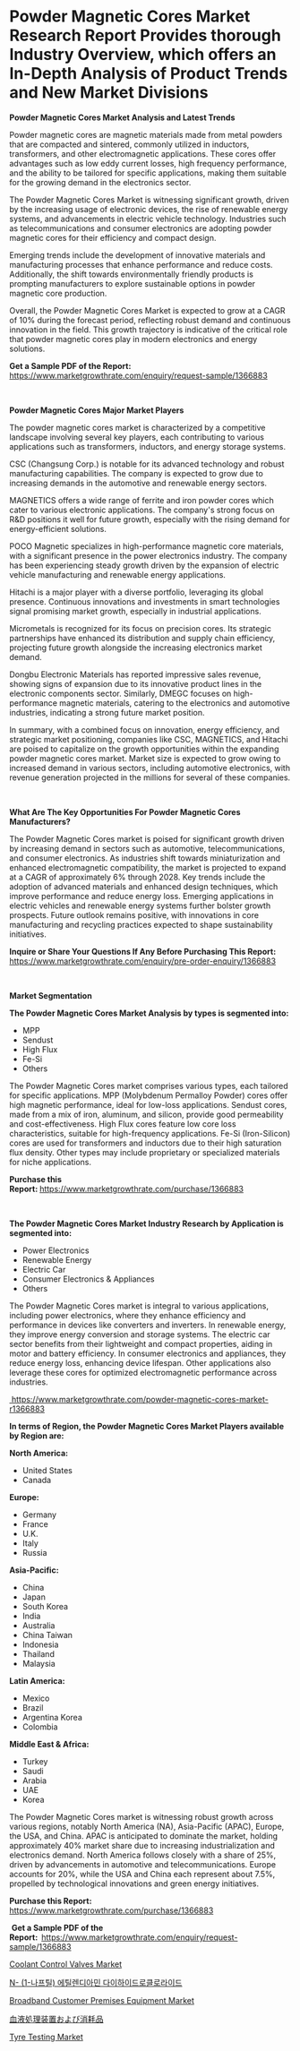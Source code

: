 <p><h1>Powder Magnetic Cores Market Research Report Provides thorough Industry Overview, which offers an In-Depth Analysis of Product Trends and New Market Divisions</h1></p><p><strong>Powder Magnetic Cores Market Analysis and Latest Trends</strong></p>
<p><p>Powder magnetic cores are magnetic materials made from metal powders that are compacted and sintered, commonly utilized in inductors, transformers, and other electromagnetic applications. These cores offer advantages such as low eddy current losses, high frequency performance, and the ability to be tailored for specific applications, making them suitable for the growing demand in the electronics sector.</p><p>The Powder Magnetic Cores Market is witnessing significant growth, driven by the increasing usage of electronic devices, the rise of renewable energy systems, and advancements in electric vehicle technology. Industries such as telecommunications and consumer electronics are adopting powder magnetic cores for their efficiency and compact design. </p><p>Emerging trends include the development of innovative materials and manufacturing processes that enhance performance and reduce costs. Additionally, the shift towards environmentally friendly products is prompting manufacturers to explore sustainable options in powder magnetic core production. </p><p>Overall, the Powder Magnetic Cores Market is expected to grow at a CAGR of 10% during the forecast period, reflecting robust demand and continuous innovation in the field. This growth trajectory is indicative of the critical role that powder magnetic cores play in modern electronics and energy solutions.</p></p>
<p><strong>Get a Sample PDF of the Report:&nbsp;</strong> <a href="https://www.marketgrowthrate.com/enquiry/request-sample/1366883">https://www.marketgrowthrate.com/enquiry/request-sample/1366883</a></p>
<p>&nbsp;</p>
<p><strong>Powder Magnetic Cores Major Market Players</strong></p>
<p><p>The powder magnetic cores market is characterized by a competitive landscape involving several key players, each contributing to various applications such as transformers, inductors, and energy storage systems.</p><p>CSC (Changsung Corp.) is notable for its advanced technology and robust manufacturing capabilities. The company is expected to grow due to increasing demands in the automotive and renewable energy sectors. </p><p>MAGNETICS offers a wide range of ferrite and iron powder cores which cater to various electronic applications. The company's strong focus on R&D positions it well for future growth, especially with the rising demand for energy-efficient solutions.</p><p>POCO Magnetic specializes in high-performance magnetic core materials, with a significant presence in the power electronics industry. The company has been experiencing steady growth driven by the expansion of electric vehicle manufacturing and renewable energy applications.</p><p>Hitachi is a major player with a diverse portfolio, leveraging its global presence. Continuous innovations and investments in smart technologies signal promising market growth, especially in industrial applications.</p><p>Micrometals is recognized for its focus on precision cores. Its strategic partnerships have enhanced its distribution and supply chain efficiency, projecting future growth alongside the increasing electronics market demand.</p><p>Dongbu Electronic Materials has reported impressive sales revenue, showing signs of expansion due to its innovative product lines in the electronic components sector. Similarly, DMEGC focuses on high-performance magnetic materials, catering to the electronics and automotive industries, indicating a strong future market position.</p><p>In summary, with a combined focus on innovation, energy efficiency, and strategic market positioning, companies like CSC, MAGNETICS, and Hitachi are poised to capitalize on the growth opportunities within the expanding powder magnetic cores market. Market size is expected to grow owing to increased demand in various sectors, including automotive electronics, with revenue generation projected in the millions for several of these companies.</p></p>
<p>&nbsp;</p>
<p><strong>What Are The Key Opportunities For Powder Magnetic Cores Manufacturers?</strong></p>
<p><p>The Powder Magnetic Cores market is poised for significant growth driven by increasing demand in sectors such as automotive, telecommunications, and consumer electronics. As industries shift towards miniaturization and enhanced electromagnetic compatibility, the market is projected to expand at a CAGR of approximately 6% through 2028. Key trends include the adoption of advanced materials and enhanced design techniques, which improve performance and reduce energy loss. Emerging applications in electric vehicles and renewable energy systems further bolster growth prospects. Future outlook remains positive, with innovations in core manufacturing and recycling practices expected to shape sustainability initiatives.</p></p>
<p><strong>Inquire or Share Your Questions If Any Before Purchasing This Report:</strong> <a href="https://www.marketgrowthrate.com/enquiry/pre-order-enquiry/1366883">https://www.marketgrowthrate.com/enquiry/pre-order-enquiry/1366883</a></p>
<p>&nbsp;</p>
<p><strong>Market Segmentation</strong></p>
<p><strong>The Powder Magnetic Cores Market Analysis by types is segmented into:</strong></p>
<p><ul><li>MPP</li><li>Sendust</li><li>High Flux</li><li>Fe-Si</li><li>Others</li></ul></p>
<p><p>The Powder Magnetic Cores market comprises various types, each tailored for specific applications. MPP (Molybdenum Permalloy Powder) cores offer high magnetic performance, ideal for low-loss applications. Sendust cores, made from a mix of iron, aluminum, and silicon, provide good permeability and cost-effectiveness. High Flux cores feature low core loss characteristics, suitable for high-frequency applications. Fe-Si (Iron-Silicon) cores are used for transformers and inductors due to their high saturation flux density. Other types may include proprietary or specialized materials for niche applications.</p></p>
<p><strong>Purchase this Report:&nbsp;</strong><a href="https://www.marketgrowthrate.com/purchase/1366883">https://www.marketgrowthrate.com/purchase/1366883</a></p>
<p>&nbsp;</p>
<p><strong>The Powder Magnetic Cores Market Industry Research by Application is segmented into:</strong></p>
<p><ul><li>Power Electronics</li><li>Renewable Energy</li><li>Electric Car</li><li>Consumer Electronics & Appliances</li><li>Others</li></ul></p>
<p><p>The Powder Magnetic Cores market is integral to various applications, including power electronics, where they enhance efficiency and performance in devices like converters and inverters. In renewable energy, they improve energy conversion and storage systems. The electric car sector benefits from their lightweight and compact properties, aiding in motor and battery efficiency. In consumer electronics and appliances, they reduce energy loss, enhancing device lifespan. Other applications also leverage these cores for optimized electromagnetic performance across industries.</p></p>
<p><a href="https://www.marketgrowthrate.com/powder-magnetic-cores-market-r1366883">&nbsp;https://www.marketgrowthrate.com/powder-magnetic-cores-market-r1366883</a></p>
<p><strong>In terms of Region, the Powder Magnetic Cores Market Players available by Region are:</strong></p>
<p>
    <p> <strong> North America: </strong>
        <ul>
            <li>United States</li>
            <li>Canada</li>
        </ul>
        </p> 
    <p> <strong> Europe: </strong>
        <ul>
            <li>Germany</li>
            <li>France</li>
            <li>U.K.</li>
            <li>Italy</li>
            <li>Russia</li>
        </ul>
        </p> 
    <p> <strong> Asia-Pacific: </strong>
        <ul>
            <li>China</li>
            <li>Japan</li>
            <li>South Korea</li>
            <li>India</li>
            <li>Australia</li>
            <li>China Taiwan</li>
            <li>Indonesia</li>
            <li>Thailand</li>
            <li>Malaysia</li>
        </ul>
        </p> 
    <p> <strong> Latin America: </strong>
        <ul>
            <li>Mexico</li>
            <li>Brazil</li>
            <li>Argentina Korea</li>
            <li>Colombia</li>
        </ul>
        </p> 
    <p> <strong> Middle East & Africa: </strong>
        <ul>
            <li>Turkey</li>
            <li>Saudi</li>
            <li>Arabia</li>
            <li>UAE</li>
            <li>Korea</li>
        </ul>
    </p>
    </p>
<p><p>The Powder Magnetic Cores market is witnessing robust growth across various regions, notably North America (NA), Asia-Pacific (APAC), Europe, the USA, and China. APAC is anticipated to dominate the market, holding approximately 40% market share due to increasing industrialization and electronics demand. North America follows closely with a share of 25%, driven by advancements in automotive and telecommunications. Europe accounts for 20%, while the USA and China each represent about 7.5%, propelled by technological innovations and green energy initiatives.</p></p>
<p><strong>Purchase this Report: </strong><a href="https://www.marketgrowthrate.com/purchase/1366883">https://www.marketgrowthrate.com/purchase/1366883</a></p>
<p>&nbsp;<strong>Get a Sample PDF of the Report:&nbsp;&nbsp;</strong><a href="https://www.marketgrowthrate.com/enquiry/request-sample/1366883">https://www.marketgrowthrate.com/enquiry/request-sample/1366883</a></p>
<p><strong></strong></p>
<p><p><a href="https://github.com/AshikRahman991/Market-Research-Report-List-1/blob/main/coolant-control-valves-market.md">Coolant Control Valves Market</a></p><p><a href="https://medium.com/@layo.mumuney/n-1-%EB%82%98%ED%94%84%ED%8B%B8-%EC%97%90%ED%8B%B8%EB%A0%8C%EB%94%94%EC%95%84%EB%AF%BC-%EB%94%94%ED%95%98%EC%9D%B4%EB%93%9C%EB%A1%9C%ED%81%B4%EB%A1%9C%EB%9D%BC%EC%9D%B4%EB%93%9C-%EC%82%B0%EC%97%85-%EB%B6%84%EC%84%9D-%EB%B3%B4%EA%B3%A0%EC%84%9C-%EC%9A%A9%EB%8F%84-%EC%A7%80%EC%97%AD%EB%B3%84-%EC%8B%9C%EC%9E%A5-%EA%B7%9C%EB%AA%A8-%EC%A0%90%EC%9C%A0%EC%9C%A8-%ED%8A%B8%EB%A0%8C%EB%93%9C-%EA%B2%BD%EC%9F%81-%EC%A0%84%EB%9E%B5-2024-2031-bffeebde5724?postPublishedType=repub">N- (1-나프틸) 에틸렌디아민 다이하이드로클로라이드</a></p><p><a href="https://github.com/napierswinnyfg/Market-Research-Report-List-1/blob/main/broadband-customer-premises-equipment-market.md">Broadband Customer Premises Equipment Market</a></p><p><a href="https://medium.com/@vellajacobi2023/%E8%A1%80%E6%B6%B2%E5%87%A6%E7%90%86%E3%83%87%E3%83%90%E3%82%A4%E3%82%B9%E5%8F%8A%E3%81%B3%E6%B6%88%E8%80%97%E5%93%81%E3%81%AB%E9%96%A2%E3%81%99%E3%82%8B%E3%82%B0%E3%83%AD%E3%83%BC%E3%83%90%E3%83%AB%E3%81%AA%E8%A6%96%E7%82%B9-%E5%B8%82%E5%A0%B4%E3%81%AE%E5%8B%95%E5%90%91-%E8%AA%B2%E9%A1%8C-%E4%BA%88%E6%B8%AC-2024%E5%B9%B4-2031%E5%B9%B4-168e804645df">血液処理装置および消耗品</a></p><p><a href="https://www.linkedin.com/pulse/tyre-testing-market-global-regional-analysis-focus-ssfye?trackingId=6frLf46USzC8lftY6QrIKw%3D%3D">Tyre Testing Market</a></p></p>
